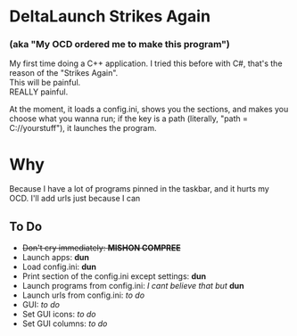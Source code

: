 # DeltaLaunch Strikes Again
### (aka "My OCD ordered me to make this program")
My first time doing a C++ application.
I tried this before with C#, that's the reason of the "Strikes Again".  
This will be painful.  
REALLY painful.  

At the moment, it loads a config.ini, shows you the sections, and makes you choose what you wanna run; if the key is a path (literally, "path = C://yourstuff"), it launches the program.

# Why
Because I have a lot of programs pinned in the taskbar, and it hurts my OCD. I'll add urls just because I can

## To Do
* ~~Don't cry immediately: **MISHON COMPREE**~~
* Launch apps: **dun**
* Load config.ini: **dun**
* Print section of the config.ini except settings: **dun**
* Launch programs from config.ini: *I cant believe that but* **dun**
* Launch urls from config.ini: *to do*
* GUI: *to do*
* Set GUI icons: *to do*
* Set GUI columns: *to do*
